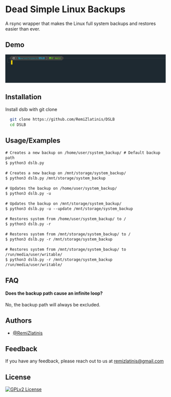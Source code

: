 # Dead Simple Linux Backups

A rsync wrapper that makes the Linux full system backups and restores easier than ever. 


## Demo

![](https://github.com/RemiZlatinis/DSLB/raw/main/assets/demo.gif)


## Installation

Install dslb with git clone

```bash
  git clone https://github.com/RemiZlatinis/DSLB
  cd DSLB
```
    
## Usage/Examples
    # Creates a new backup on /home/user/system_backup/ # Default backup path
    $ python3 dslb.py

    # Creates a new backup on /mnt/storage/system_backup/
    $ python3 dslb.py /mnt/storage/system_backup

    # Updates the backup on /home/user/system_backup/
    $ python3 dslb.py -u

    # Updates the backup on /mnt/storage/system_backup/
    $ python3 dslb.py -u --update /mnt/storage/system_backup

    # Restores system from /home/user/system_backup/ to /
    $ python3 dslb.py -r

    # Restores system from /mnt/storage/system_backup/ to /
    $ python3 dslb.py -r /mnt/storage/system_backup

    # Restores system from /mnt/storage/system_backup/ to /run/media/user/writable/
    $ python3 dslb.py -r /mnt/storage/system_backup /run/media/user/writable/
## FAQ

#### Does the backup path cause an infinite loop?

No, the backup path will always be excluded.


## Authors

- [@RemiZlatinis](https://www.github.com/RemiZlatinis)


## Feedback

If you have any feedback, please reach out to us at remizlatinis@gmail.com


## License

[![GPLv2 License](https://img.shields.io/badge/License-GPL%20v2-yellow.svg)](https://github.com/RemiZlatinis/DSLB/raw/main/LICENSE)
